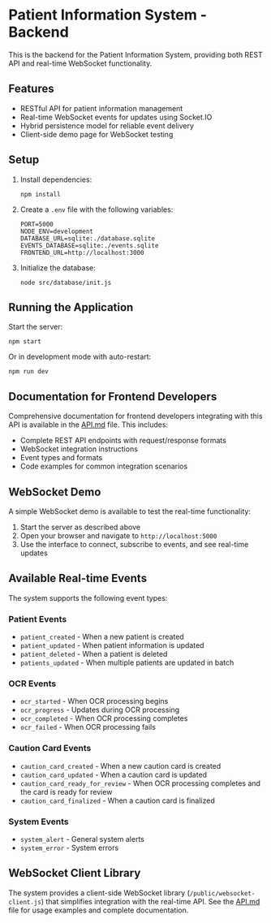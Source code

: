 # Patient Information System - Backend

This is the backend for the Patient Information System, providing both REST API and real-time WebSocket functionality.

## Features

- RESTful API for patient information management
- Real-time WebSocket events for updates using Socket.IO
- Hybrid persistence model for reliable event delivery
- Client-side demo page for WebSocket testing

## Setup

1. Install dependencies:
   ```
   npm install
   ```

2. Create a `.env` file with the following variables:
   ```
   PORT=5000
   NODE_ENV=development
   DATABASE_URL=sqlite:./database.sqlite
   EVENTS_DATABASE=sqlite:./events.sqlite
   FRONTEND_URL=http://localhost:3000
   ```

3. Initialize the database:
   ```
   node src/database/init.js
   ```

## Running the Application

Start the server:
```
npm start
```

Or in development mode with auto-restart:
```
npm run dev
```

## Documentation for Frontend Developers

Comprehensive documentation for frontend developers integrating with this API is available in the [API.md](./API.md) file. This includes:

- Complete REST API endpoints with request/response formats
- WebSocket integration instructions
- Event types and formats
- Code examples for common integration scenarios

## WebSocket Demo

A simple WebSocket demo is available to test the real-time functionality:

1. Start the server as described above
2. Open your browser and navigate to `http://localhost:5000`
3. Use the interface to connect, subscribe to events, and see real-time updates

## Available Real-time Events

The system supports the following event types:

### Patient Events
- `patient_created` - When a new patient is created
- `patient_updated` - When patient information is updated
- `patient_deleted` - When a patient is deleted
- `patients_updated` - When multiple patients are updated in batch

### OCR Events
- `ocr_started` - When OCR processing begins
- `ocr_progress` - Updates during OCR processing
- `ocr_completed` - When OCR processing completes
- `ocr_failed` - When OCR processing fails

### Caution Card Events
- `caution_card_created` - When a new caution card is created
- `caution_card_updated` - When a caution card is updated
- `caution_card_ready_for_review` - When OCR processing completes and the card is ready for review
- `caution_card_finalized` - When a caution card is finalized

### System Events
- `system_alert` - General system alerts
- `system_error` - System errors

## WebSocket Client Library

The system provides a client-side WebSocket library (`/public/websocket-client.js`) that simplifies integration with the real-time API. See the [API.md](./API.md) file for usage examples and complete documentation. 